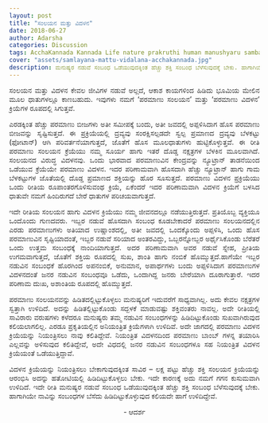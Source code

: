 ```yaml
---
layout: post
title: "ಸಂಲಯನ ಮತ್ತು ವಿದಳನ"
date: 2018-06-27
author: Adarsha
categories: Discussion
tags: AcchaKannada Kannada Life nature prakruthi human manushyaru sambandha relations
cover: "assets/samlayana-mattu-vidalana-acchakannada.jpg"
description: ಮನುಷ್ಯರ ನಡುವೆ ಸಂಬಂಧ ಒಡೆಯುವುದಕ್ಕಿಂತ ಹೆಚ್ಚು ಶಕ್ತಿ ಸಂಬಂಧ ಬೆಳೆಸುವುದಕ್ಕೆ ಬೇಕು. ಹಾಗಾಗಿಯೇ ನಾವಿನ್ನು ಸಂಬಂಧಗಳ ಬೆಸೆದು ಹಿಡಿದಿಟ್ಟುಕೊಳ್ಳುವುದ ಕಲಿಯದೇ ಹಾಗೆ ಉಳಿದಿದ್ದೇವೆ.
---
```


<p align ="justify">ಸಂಲಯನ ಮತ್ತು ವಿದಳನ ಕೇವಲ ಜೀವಿಗಳ ನಡುವೆ ಅಲ್ಲದೆ, ಆಕಾಶ ಕಾಯಗಳಿಂದ ಹಿಡಿದು ಭೂಮಿಯ ಮೇಲಿನ ಮೂಲ ಧಾತುಗಳಲ್ಲೂ ಕಾಣಬಹುದು. ಇವುಗಳು ನಮಗೆ ‘ಪರಮಾಣು ಸಂಲಯನ’ ಮತ್ತು ‘ಪರಮಾಣು ವಿದಳನ’ ಕ್ರಿಯೆಗಳ ರೂಪದಲ್ಲಿ ಸಿಗುತ್ತವೆ.</p>
<p align ="justify">ಎರಡಕ್ಕಿಂತ ಹೆಚ್ಚು ಪರಮಾಣು ಬೀಜಗಳು ಅತೀ ಸಮೀಪಕ್ಕೆ ಬಂದು, ಅತೀ ಜವದಲ್ಲಿ ಅಪ್ಪಳಿಸಿದಾಗ ಹೊಸ ಪರಮಾಣು ಬೀಜವನ್ನು ಸೃಷ್ಟಿಸುತ್ತದೆ. ಈ ಪ್ರಕ್ರಿಯೆಯಲ್ಲಿ ದ್ರವ್ಯವು ಸಂರಕ್ಷಿಸಲ್ಪಡದೇ ಸ್ವಲ್ಪ ಪ್ರಮಾಣದ ದ್ರವ್ಯವು ಬೆಳಕಟ್ಟು (ಫೋಟಾನ್) ಆಗಿ ಪರಿವರ್ತನೆಯಾಗುತ್ತದೆ, ಜೊತೆಗೆ ಹೊಸ ಮೂಲಧಾತುಗಳು ಹುಟ್ಟಿಕೊಳ್ಳುತ್ತವೆ. ಈ ರೀತಿ ಪರಮಾಣು ಸಂಲಯನ ಕ್ರೆಯೆಯು ನಮ್ಮ ಸೂರ್ಯ ಹಾಗು ಇತರೆ ದೊಡ್ಡ ನಕ್ಷತ್ರಗಳ ಬೆಳಕಿನ ಮೂಲವಾಗಿದೆ. ಸಂಲಯನದ ವಿರುದ್ಧ ವಿದಳನವು. ಒಂದು ಭಾರವಾದ ಪರಮಾಣುವಿನ ಕೇಂದ್ರವನ್ನು ನ್ಯೂಟ್ರಾನ್ ತಾಡನೆಯಿಂದ ಒಡೆಯುವ ಕ್ರೆಯೆಯೇ ಪರಮಾಣು ವಿದಳನ. ಇದರ ಪರಿಣಾಮವಾಗಿ ಹೊಸದಾಗಿ ಹೆಚ್ಚು ನ್ಯೂಟ್ರಾನ್ ಹಾಗು ಗಾಮ ಬೆಳಕಟ್ಟುಗಳ ಜೊತೆಯಲ್ಲಿ ದೊಡ್ಡ ಪ್ರಮಾಣದ ಶಕ್ತಿಯನ್ನು ಹೊರ ಸೂಸುತ್ತದೆ. ಪರಮಾಣು ವಿದಳನ ಪ್ರಕ್ರಿಯೆಯು ಒಂದು ರೀತಿಯ ರೂಪಾಂತರಗೊಳಿಸುವಂಥ ಕ್ರಿಯೆ, ಏಕೆಂದರೆ ಇದರ ಪರಿಣಾಮವಾಗಿ ವಿದಳನ ಕ್ರಿಯೆಗೆ ಬಳಸಿದ ಧಾತುವೇ ನಮಗೆ ಹಿಂದಿರುಗದೆ ಬೇರೆ ಧಾತುಗಳ ಪರಿಚಯವಾಗುತ್ತದೆ.</p>
<p align ="justify">ಇದೇ ರೀತಿಯ ಸಂಲಯನ ಹಾಗು ವಿದಳನ ಕ್ರಿಯೆಯು ನಮ್ಮ ಜೀವನದಲ್ಲೂ ನಡೆಯುತ್ತಿರುತ್ತದೆ. ಪ್ರತಿಯೊಬ್ಬ ವ್ಯಕ್ತಿಯೂ ಒಂದೊಂದು ಗುಣದವರು. ಇಬ್ಬರ ನಡುವೆ ಹೊಸದಾಗಿ ಸಂಬಂಧ ಕೂಡಬೇಕಾದರೆ ಪರಮಾಣು ಸಂಲಯನದಲ್ಲಿನ ಎರಡು ಪರಮಾಣುಗಳು ಅತಿಯಾದ ಉಷ್ಣಾಂಶದಲ್ಲಿ, ಅತೀ ಜವದಲ್ಲಿ ಒಂದಕ್ಕೊಂದು ಅಪ್ಪಳಿಸಿ, ಒಂದು ಹೊಸ ಪರಮಾಣುವಿನ ಸೃಷ್ಟಿಯಾದಂತೆ, ಇಬ್ಬರ ನಡುವೆ ಸರಿಯಾದ ಅಂತರವಿದ್ದು, ಒಬ್ಬರನ್ನೋಬ್ಬರ ಅರ್ಥೈಸಿಕೊಂಡು ಬೆರೆತರೆ ಒಂದು ಉತ್ತಮ ಸಂಬಂಧಕ್ಕೆ ನಾಂದಿಯಾಗುತ್ತದೆ. ಅದರ ಪರಿಣಾಮವಾಗಿ ಅವರ ನಡುವೆ ಸ್ನೇಹ, ಪ್ರೀತಿಯ ಉಗಮವಾಗುತ್ತದೆ, ಜೊತೆಗೆ ಶಕ್ತಿಯ ರೂಪದಲ್ಲಿ ಸುಖ, ಶಾಂತಿ ಹಾಗು ನಂಬಿಕೆ ಹೊಮ್ಮುತ್ತದೆ.ಹಾಗೆಯೇ ಇಬ್ಬರ ನಡುವಿನ ಸಂಬಂಧಕೆ ಹೊರಗಿಂದ ಅಪನಂಬಿಕೆ, ಅನುಮಾನ, ಅಪಾರ್ಥಗಳು ಬಂದು ಅಪ್ಪಳಿಸಿದಾಗ ಪರಮಾಣುಗಳ ವಿದಳನದಂತೆ ಜನರ ನಡುವಿನ ಸಂಬಂಧವೂ ಒಡೆದು, ಒಂದಾಗಿದ್ದ ಜನರು ಬೇರೆಯಾಗಿ ದೂರಾಗುತ್ತಾರೆ. ಇದರ ಪರಿಣಾಮ ದುಃಖ, ಅಶಾಂತಿಯ ರೂಪದಲ್ಲಿ ಹೊಮ್ಮುತ್ತದೆ.</p>
<p align ="justify">ಪರಮಾಣು ಸಂಲಯನವನ್ನು ಹಿಡಿತದಲ್ಲಿಟ್ಟುಕೊಳ್ಳಲು ಮನುಷ್ಯರಿಗೆ ಇದುವರೆಗೆ ಸಾಧ್ಯವಾಗಿಲ್ಲ. ಅದು ಕೇವಲ ನಕ್ಷತ್ರಗಳ ಸ್ವತ್ತಾಗಿ ಉಳಿದಿದೆ. ಅದನ್ನು ಹಿಡಿತಲ್ಲಿಟ್ಟುಕೊಂಡು ಸದ್ಬಳಕೆ ಮಾಡುವಷ್ಟು ಶಕ್ತಿವಂತರು ನಾವಲ್ಲ. ಅದೇ ರೀತಿಯಲ್ಲಿ ಸಾವಿರಾರು ವರುಷಗಳು ಕಳೆದರೂ ಮನುಷ್ಯರು ತಮ್ಮ ನಡುವಿನ ಸಂಬಂಧಗಳನ್ನು ಹಿಡಿದಿಟ್ಟುಕೊಂಡು ಸುಖವಾಗಿರುವುದ ಕಲಿಯಲಾಗಲಿಲ್ಲ. ಎರಡೂ ಪ್ರಕೃತಿಯಲ್ಲಿನ ಅನಿಯಂತ್ರಿತ ಕ್ರಿಯೆಗಳಾಗಿ ಉಳಿದಿವೆ. ಅದೇ ಜಾಗದಲ್ಲಿ ಪರಮಾಣು ವಿದಳನ ಕ್ರಿಯೆಯನ್ನು ನಿಯಂತ್ರಿಸಲು ನಾವು ಕಲಿತಿದ್ದೇವೆ. ನಿಯಂತ್ರಿತ ವಿದಳನದಿಂದ ಪರಮಾಣು ಬಾಂಬ್ ಗಳನ್ನ ತಯಾರಿಸಿ ಎಲ್ಲವನ್ನು ಅಳಿಸುವುದ ಕಲಿತಿದ್ದೇವೆ, ಅದೇ ವಿಧದಲ್ಲಿ ಜನರ ನಡುವಿನ ಸಂಬಂಧಗಳೂ ಸಹ ನಿಯಂತ್ರಿತ ವಿದಳನ ಕ್ರಿಯೆಯಂತೆ ಒಡೆಯುತ್ತಿದ್ದಾವೆ.</p>

<p align ="justify">ವಿದಳನ ಕ್ರಿಯೆಯನ್ನು ನಿಯಂತ್ರಿಸಲು ಬೇಕಾಗುವುದಕ್ಕಿಂತ ಸಾವಿರ – ಲಕ್ಷ ಪಟ್ಟು ಹೆಚ್ಚು ಶಕ್ತಿ ಸಂಲಯನ ಕ್ರಿಯೆಯನ್ನು ಆರಂಭಿಸಿ ಅದನ್ನು ಹತೋಟಿಯಲ್ಲಿ ಹಿಡಿದಿಟ್ಟುಕೊಳ್ಳಲು ಬೇಕು. ಇದೇ ಕಾರಣಕ್ಕೆ ಅದು ನಮಗೆ ಗಗನ ಕುಸುಮವಾಗಿ ಉಳಿದಿದೆ. ಇದೇ ರೀತಿ ಮನುಷ್ಯರ ನಡುವೆ ಸಂಬಂಧ ಒಡೆಯುವುದಕ್ಕಿಂತ ಹೆಚ್ಚು ಶಕ್ತಿ ಸಂಬಂಧ ಬೆಳೆಸುವುದಕ್ಕೆ ಬೇಕು. ಹಾಗಾಗಿಯೇ ನಾವಿನ್ನು ಸಂಬಂಧಗಳ ಬೆಸೆದು ಹಿಡಿದಿಟ್ಟುಕೊಳ್ಳುವುದ ಕಲಿಯದೇ ಹಾಗೆ ಉಳಿದಿದ್ದೇವೆ.</p>

<p align="center">- ಆದರ್ಶ</p>
